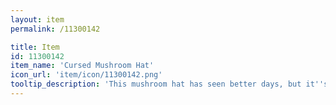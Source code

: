 ```yaml
---
layout: item
permalink: /11300142

title: Item
id: 11300142
item_name: 'Cursed Mushroom Hat'
icon_url: 'item/icon/11300142.png'
tooltip_description: 'This mushroom hat has seen better days, but it''s still got a bit of charm, right?'
---
```

